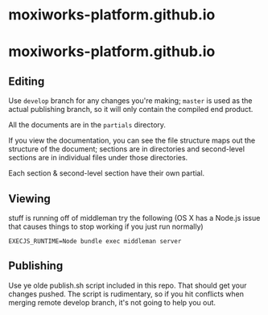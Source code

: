 # moxiworks-platform.github.io

# moxiworks-platform.github.io

## Editing

Use `develop` branch for any changes you're making; `master` is used as the actual publishing branch, 
so it will only contain the compiled end product. 

All the documents are in the `partials` directory. 

If you view the documentation, you can see the file structure maps out the structure of the document; 
sections are in directories and second-level sections are in individual files under those directories.

Each section & second-level section have their own partial. 

## Viewing
stuff is running off of middleman try the following (OS X has a Node.js issue that causes things to 
stop working if you just run normally)

```shell
EXECJS_RUNTIME=Node bundle exec middleman server
```

## Publishing

Use ye olde publish.sh script included in this repo. That should get your changes pushed. The script 
is rudimentary, so if you hit conflicts when merging remote develop branch, it's not going to help
you out.

